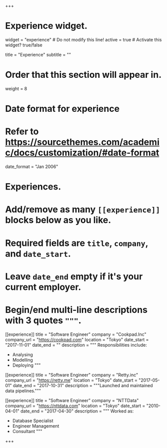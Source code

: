 +++
# Experience widget.
widget = "experience"  # Do not modify this line!
active = true  # Activate this widget? true/false

title = "Experience"
subtitle = ""

# Order that this section will appear in.
weight = 8

# Date format for experience
#   Refer to https://sourcethemes.com/academic/docs/customization/#date-format
date_format = "Jan 2006"

# Experiences.
#   Add/remove as many `[[experience]]` blocks below as you like.
#   Required fields are `title`, `company`, and `date_start`.
#   Leave `date_end` empty if it's your current employer.
#   Begin/end multi-line descriptions with 3 quotes `"""`.
[[experience]]
  title = "Software Engineer"
  company = "Cookpad.Inc"
  company_url = "https://cookpad.com"
  location = "Tokyo"
  date_start = "2017-11-01"
  date_end = ""
  description = """
  Responsibilities include:
  
  * Analysing
  * Modelling
  * Deploying
  """

[[experience]]
  title = "Software Engineer"
  company = "Retty.inc"
  company_url = "https://retty.me"
  location = "Tokyo"
  date_start = "2017-05-01"
  date_end = "2017-10-31"
  description = """Launched and maintained data pipelines."""

[[experience]]
  title = "Software Engineer"
  company = "NTTData"
  company_url = "https://nttdata.com"
  location = "Tokyo"
  date_start = "2010-04-01"
  date_end = "2017-04-30"
  description = """
  Worked as:

  * Database Specialist
  * Engineer Management
  * Consultant
  """

+++
